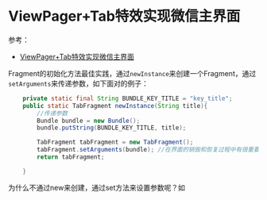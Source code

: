 # ViewPager+Tab特效实现微信主界面

参考：

+ [ViewPager+Tab特效实现微信主界面](https://www.imooc.com/learn/1116)



Fragment的初始化方法最佳实践，通过`newInstance`来创建一个Fragment，通过`setArguments`来传递参数，如下面对的例子：

```java
    private static final String BUNDLE_KEY_TITLE = "key_title";
    public static TabFragment newInstance(String title){
        //传递参数
        Bundle bundle = new Bundle();
        bundle.putString(BUNDLE_KEY_TITLE, title);

        TabFragment tabFragment = new TabFragment();
        tabFragment.setArguments(bundle); //在界面的销毁和恢复过程中有很重要的作用
        return tabFragment;

    }
```



为什么不通过new来创建，通过set方法来设置参数呢？如